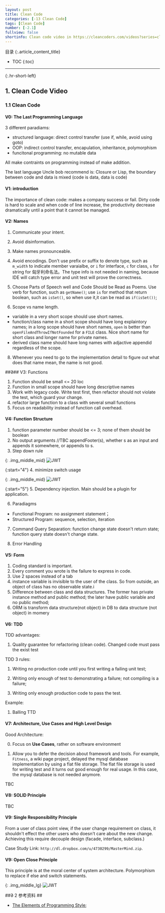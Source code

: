 ```yaml
---
layout: post
title: Clean Code
categories: [-13 Clean Code]
tags: [Clean Code]
number: [-2.1]
fullview: false
shortinfo: Clean code video in https://cleancoders.com/videos?series=clean-code。
---
```

目录
{:.article_content_title}


* TOC
{:toc}

---
{:.hr-short-left}

## 1. Clean Code Video ##

### 1.1 Clean Code

####  V0: The Last Programming Language

3 different paradiams:
- structured language: direct control transfer (use if, while, avoid using goto)
- OOP: indirect control transfer, encapulation, inheritance, polymorphism
- funcitonal programming: no mutable data

All make contraints on programming instead of make addition.

The last language Uncle bob recommend is: Closure or Lisp, the boundary between code and data is mixed (code is data, data is code)

#### V1: introduction

The importance of clean code: makes a company success or fail. Dirty code is hard to scale and when code of line increase, the productivity decrease dramatically until a point that it cannot be managed.

#### V2: Names

1. Communicate your intent.

2. Avoid disinformation.

3. Make names pronounceable.

4. Avoid encodings. Don't use prefix or suffix to denote type, such as `m_width` to indicate member varaialbe, or `i` for interface, `c` for class, `s` for string for 匈牙利命名法。The type info is not needed in naming, because IDE will catch type error and unit test will prove the correctness.

6. Choose Parts of Speech well and Code Should be Read as Poems. Use verb for function, such as `getName()`; use `is` for method that return boolean, such as `isSet()`, so when use it,it can be read as `if(isSet())`;

7. Scope vs name length.
 - variable in a very short scope should use short names. 
 - function/class name in a short scope should have long explaintory names; in a long scope should have short names, `open` is better than `openFileAndThrowIfNotFounded` for a `FILE` class. Nice short name for short class and longer name for private names.
 - derived class name should have long names with adjactive appendid regardless of the scope.

8. Whenever you need to go to the implementation detail to figure out what does that name mean, the name is not good.


##∂## V3: Functions

1. Function should be small <= 20 loc
2. Function in small scope should have long descriptive names
3. Work with legacy code. Write test first, then refactor should not violate the test, which guard your change.
4. refactor large function to a class with several small functions
5. Focus on readability instead of function call overhead.

#### V4: Function Structure

1. function parameter number should be <= 3; none of them should be boolean
2. No output arguments //TBC appendFooter(s), whether s as an input and appends it somewhere, or appends to s.
3. Step down rule


  {: .img_middle_mid}
  ![JWT]({{site.url}}/assets/images/posts/-13_CleanCode/2018-10-10-CleanCodeVideo/V4-Function-Structure_step_down_rule.png)


{:start="4"}
4. minimize switch usage

  {: .img_middle_mid}
  ![JWT]({{site.url}}/assets/images/posts/-13_CleanCode/2018-10-10-CleanCodeVideo/V4-Function-Structure_switch.png)

{:start="5"}
5. Dependency injection. Main should be a plugin for application.

6. Paradiagms
  - Functional Program: no assignment statement；
  - Structured Program: sequence, selection, iteration

7. Command Query Separation: function change state doesn't return state; function query state doesn't change state.

8. Error Handling

#### V5: Form

1. Coding standard is important.
2. Every comment you wrote is the failure to express in code.
3. Use 2 spaces instead of a tab
4. instance variable is invisible to the user of the class. So from outside, an object of class has no observable state.i
5. Difference between class and data structures. The former has private instance method and public method; the later have public variable and no public method;
6. ORM is transform data structure(not object) in DB to data structure (not object) in  momery

#### V6: TDD

TDD advantages:

1. Quality guarantee for refactoring (clean code). Changed code must pass the exist test


TDD 3 rules:

1. Writing no production code until you first writing a failing unit test;

2. Writing only enough of test to demonstrating a failure; not compiling is a failure;

3. Writing only enough production code to pass the test.

Example:

1. Balling TTD

#### V7: Architecture, Use Cases and High Level Design

Good Architecture:

0. Focus on **Use Cases**, rather on software environment

1. Allow you to defer the decision about framework and tools. For example, `Fitness`, a wiki page project, delayed the mysql database implementation by using a flat file storage. The flat file storage is used for writing test and it turns out good enough for real usage. In this case, the mysql database is not needed anymore. 

TBC

#### V8: SOLID Principle

TBC

#### V9: Single Responsibility Principle

From a user of class point view, if the user change requirement on class, it shouldn't effect the other users who doesn't care about the new change. Achieving this require decouple design (facade, interface, subclass.)

Case Study Link: `http://dl.dropbox.com/u/4730299/MasterMind.zip`.

#### V9: Open Close Principle 

This principle is at the moral center of system architecture. Polymorphism to replace if else and switch statements.

  {: .img_middle_lg}
  ![JWT]({{site.url}}/assets/images/posts/-13_CleanCode/2018-10-10-CleanCodeVideo/V10-Open-Close-Principle.png)





##∂ 2 参考资料 ##

- [The Elements of Programming Style](https://book.douban.com/subject/1470267/); 
